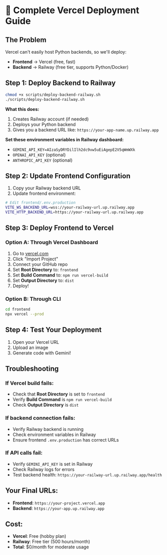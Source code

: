 # 🚀 Complete Vercel Deployment Guide

## The Problem
Vercel can't easily host Python backends, so we'll deploy:
- **Frontend** → Vercel (free, fast)
- **Backend** → Railway (free tier, supports Python/Docker)

## Step 1: Deploy Backend to Railway

```bash
chmod +x scripts/deploy-backend-railway.sh
./scripts/deploy-backend-railway.sh
```

**What this does:**
1. Creates Railway account (if needed)
2. Deploys your Python backend
3. Gives you a backend URL like: `https://your-app-name.up.railway.app`

**Set these environment variables in Railway dashboard:**
- `GEMINI_API_KEY=AIzaSyDRYDilIlh2dc9vw5uEiAgepE2V5qWmWXk`
- `OPENAI_API_KEY` (optional)
- `ANTHROPIC_API_KEY` (optional)

## Step 2: Update Frontend Configuration

1. Copy your Railway backend URL
2. Update frontend environment:

```bash
# Edit frontend/.env.production
VITE_WS_BACKEND_URL=wss://your-railway-url.up.railway.app
VITE_HTTP_BACKEND_URL=https://your-railway-url.up.railway.app
```

## Step 3: Deploy Frontend to Vercel

### Option A: Through Vercel Dashboard
1. Go to [vercel.com](https://vercel.com)
2. Click "Import Project"
3. Connect your GitHub repo
4. Set **Root Directory** to: `frontend`
5. Set **Build Command** to: `npm run vercel-build`
6. Set **Output Directory** to: `dist`
7. Deploy!

### Option B: Through CLI
```bash
cd frontend
npx vercel --prod
```

## Step 4: Test Your Deployment

1. Open your Vercel URL
2. Upload an image
3. Generate code with Gemini!

## Troubleshooting

### If Vercel build fails:
- Check that **Root Directory** is set to `frontend`
- Verify **Build Command** is `npm run vercel-build`
- Check **Output Directory** is `dist`

### If backend connection fails:
- Verify Railway backend is running
- Check environment variables in Railway
- Ensure frontend `.env.production` has correct URLs

### If API calls fail:
- Verify `GEMINI_API_KEY` is set in Railway
- Check Railway logs for errors
- Test backend health: `https://your-railway-url.up.railway.app/health`

## Your Final URLs:
- **Frontend**: `https://your-project.vercel.app`
- **Backend**: `https://your-app.up.railway.app`

## Cost:
- **Vercel**: Free (hobby plan)
- **Railway**: Free tier (500 hours/month)
- **Total**: $0/month for moderate usage
